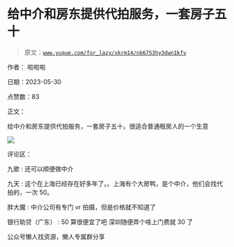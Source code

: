 # 给中介和房东提供代拍服务，一套房子五十

> 原文：[`www.yuque.com/for_lazy/xkrm14/nb6753hy3dwn1kfv`](https://www.yuque.com/for_lazy/xkrm14/nb6753hy3dwn1kfv)

作者： 啦啦啦

日期：2023-05-30

点赞数：83

正文：

给中介和房东提供代拍服务，一套房子五十。很适合普通租房人的一个生意

![](img/5b5ad82d9d7df0e80d601bcee8b9068f.png)

评论区：

九歌 : 还可以顺便做中介

九天 : 这个在上海已经存在好多年了。。上海有个大房鸭，是个中介，他们会找代拍的，一次 50。

胖大魔 : 中介公司有专门 vr 拍摄，但是价格就不知道了

银行助贷（广东） : 50 算很便宜了吧 深圳随便弄个啥上门费就 30 了

公众号懒人找资源，懒人专属群分享


